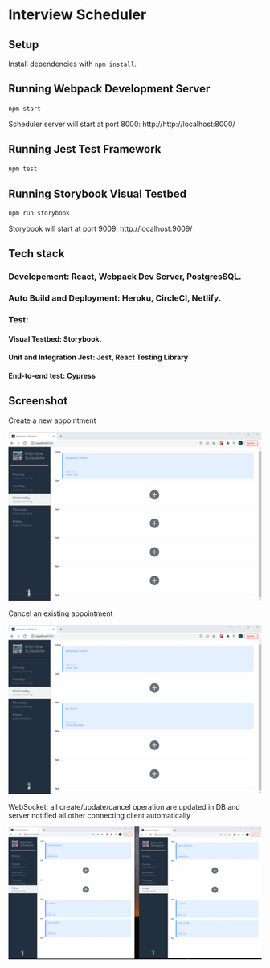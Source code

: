 # Interview Scheduler

## Setup

Install dependencies with `npm install`.

## Running Webpack Development Server

```sh
npm start
```
Scheduler server will start at port 8000: http://http://localhost:8000/

## Running Jest Test Framework

```sh
npm test
```

## Running Storybook Visual Testbed

```sh
npm run storybook
```
Storybook will start at port 9009: http://localhost:9009/

## Tech stack

### Developement: React, Webpack Dev Server, PostgresSQL.
### Auto Build and Deployment: Heroku, CircleCI, Netlify.
### Test: 
  #### Visual Testbed: Storybook.
  #### Unit and Integration Jest: Jest, React Testing Library
  #### End-to-end test: Cypress


## Screenshot

Create a new appointment

![Create a new appointment](https://github.com/MikeNguyenTT/scheduler/blob/master/docs/Saving.gif?raw=true)

Cancel an existing appointment

![Cancel an existing appointment](https://github.com/MikeNguyenTT/scheduler/blob/master/docs/Deleting.gif?raw=true)

WebSocket: all create/update/cancel operation are updated in DB and server notified all other connecting client automatically

![Cancel an existing appointment](https://github.com/MikeNguyenTT/scheduler/blob/master/docs/WebSocket.gif?raw=true)
